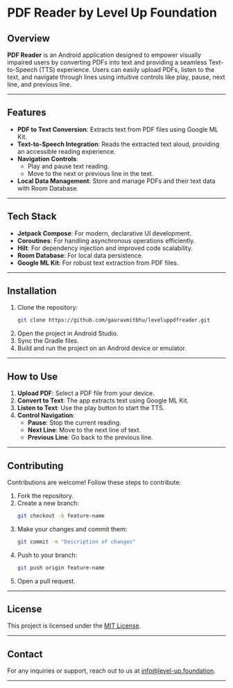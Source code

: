 # PDF Reader by Level Up Foundation

## Overview
**PDF Reader** is an Android application designed to empower visually impaired users by converting PDFs into text and providing a seamless Text-to-Speech (TTS) experience. Users can easily upload PDFs, listen to the text, and navigate through lines using intuitive controls like play, pause, next line, and previous line.

---

## Features

- **PDF to Text Conversion**: Extracts text from PDF files using Google ML Kit.
- **Text-to-Speech Integration**: Reads the extracted text aloud, providing an accessible reading experience.
- **Navigation Controls**:
  - Play and pause text reading.
  - Move to the next or previous line in the text.
- **Local Data Management**: Store and manage PDFs and their text data with Room Database.

---

## Tech Stack

- **Jetpack Compose**: For modern, declarative UI development.
- **Coroutines**: For handling asynchronous operations efficiently.
- **Hilt**: For dependency injection and improved code scalability.
- **Room Database**: For local data persistence.
- **Google ML Kit**: For robust text extraction from PDF files.

---

## Installation

1. Clone the repository:
   ```bash
   git clone https://github.com/gauravmitbhu/leveluppdfreader.git
   ```
2. Open the project in Android Studio.
3. Sync the Gradle files.
4. Build and run the project on an Android device or emulator.

---

## How to Use

1. **Upload PDF**: Select a PDF file from your device.
2. **Convert to Text**: The app extracts text using Google ML Kit.
3. **Listen to Text**: Use the play button to start the TTS.
4. **Control Navigation**:
   - **Pause**: Stop the current reading.
   - **Next Line**: Move to the next line of text.
   - **Previous Line**: Go back to the previous line.

---

## Contributing

Contributions are welcome! Follow these steps to contribute:

1. Fork the repository.
2. Create a new branch:
   ```bash
   git checkout -b feature-name
   ```
3. Make your changes and commit them:
   ```bash
   git commit -m "Description of changes"
   ```
4. Push to your branch:
   ```bash
   git push origin feature-name
   ```
5. Open a pull request.

---

## License

This project is licensed under the [MIT License](LICENSE).

---

## Contact

For any inquiries or support, reach out to us at [info@level-up.foundation](mailto:info@level-up.foundation).

---
